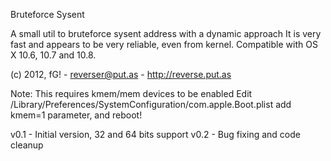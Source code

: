  Bruteforce Sysent

 A small util to bruteforce sysent address with a dynamic approach
 It is very fast and appears to be very reliable, even from kernel.
 Compatible with OS X 10.6, 10.7 and 10.8.

 (c) 2012, fG! - reverser@put.as - http://reverse.put.as

 Note: This requires kmem/mem devices to be enabled
 Edit /Library/Preferences/SystemConfiguration/com.apple.Boot.plist
 add kmem=1 parameter, and reboot!

 v0.1 - Initial version, 32 and 64 bits support
 v0.2 - Bug fixing and code cleanup
